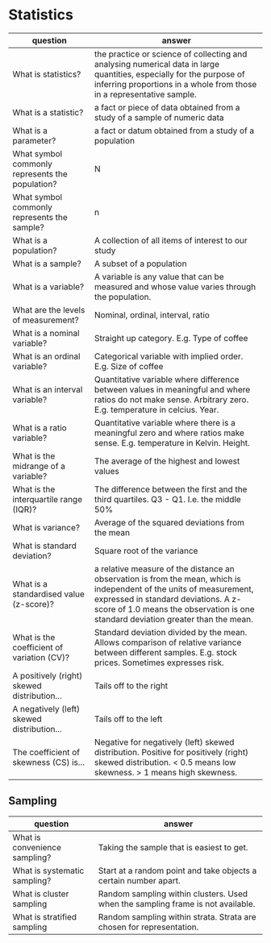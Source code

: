 Statistics
==========

| question | answer |
| ----- | ------ |
| What is statistics? | the practice or science of collecting and analysing numerical data in large quantities, especially for the purpose of inferring proportions in a whole from those in a representative sample. |
| What is a statistic? | a fact or piece of data obtained from a study of a sample of numeric data |
| What is a parameter? | a fact or datum obtained from a study of a population |  
| What symbol commonly represents the population? | N |
| What symbol commonly represents the sample? | n |
| What is a population? | A collection of all items of interest to our study |
| What is a sample? | A subset of a population |
| What is a variable? | A variable is any value that can be measured and whose value varies through the population. |
| What are the levels of measurement? | Nominal, ordinal, interval, ratio |
| What is a nominal variable? | Straight up category. E.g. Type of coffee |
| What is an ordinal variable? | Categorical variable with implied order. E.g. Size of coffee |
| What is an interval variable? | Quantitative variable where difference between values in meaningful and where ratios do not make sense. Arbitrary zero. E.g. temperature in celcius. Year. |
| What is a ratio variable? | Quantitative variable where there is a meaningful zero and where ratios make sense. E.g. temperature in Kelvin. Height. |
| What is the midrange of a variable? | The average of the highest and lowest values |
| What is the interquartile range (IQR)? | The difference between the first and the third quartiles. Q3 - Q1. I.e. the middle 50% |
| What is variance? | Average of the squared deviations from the mean |
| What is standard deviation? | Square root of the variance |
| What is a standardised value (z-score)? | a relative measure of the distance an observation is from the mean, which is independent of the units of measurement, expressed in standard deviations. A z-score of 1.0 means the observation is one standard deviation greater than the mean. |
| What is the coefficient of variation (CV)? | Standard deviation divided by the mean. Allows comparison of relative variance between different samples. E.g. stock prices. Sometimes expresses risk. |
| A positively (right) skewed distribution... | Tails off to the right |
| A negatively (left) skewed distribution... | Tails off to the left |
| The coefficient of skewness (CS) is... | Negative for negatively (left) skewed distribution. Positive for positively (right) skewed distribution. < 0.5 means low skewness. > 1 means high skewness. | 

Sampling
-------

| question | answer |
| ----- | ------ |
| What is convenience sampling? | Taking the sample that is easiest to get. |
| What is systematic sampling? | Start at a random point and take objects a certain number apart. |
| What is cluster sampling | Random sampling within clusters. Used when the sampling frame is not available. |
| What is stratified sampling | Random sampling within strata. Strata are chosen for representation. |
